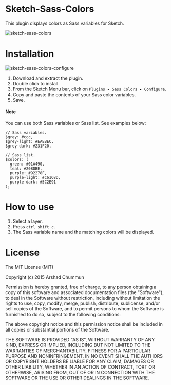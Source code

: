 # Sketch-Sass-Colors
This plugin displays colors as Sass variables for Sketch.

![sketch-sass-colors](https://cloud.githubusercontent.com/assets/124599/10825307/e7c0223e-7e7d-11e5-8ec3-60c633ea8ae6.png)

# Installation

![sketch-sass-colors-configure](https://cloud.githubusercontent.com/assets/124599/10826257/50944bb0-7e82-11e5-93af-4d51ddfc5684.png)

1. Download and extract the plugin.
2. Double click to install.
3. From the Sketch Menu bar, click on `Plugins ▸ Sass Colors ▸ Configure`.
4. Copy and paste the contents of your Sass color variables.
5. Save.

#### Note

You can use both Sass variables or Sass list. See examples below:

```
// Sass variables.
$grey: #ccc,
$grey-light: #EAEBEC,
$grey-dark: #231F20,
```

```
// Sass list.
$colors: (
  green: #01A490,
  teal: #20BDBE,
  purple: #92278F,
  purple-light: #C6168D,
  purple-dark: #5C2E91
);
```

# How to use

1. Select a layer.
2. Press `ctrl shift c`.
3. The Sass variable name and the matching colors will be displayed.

# License

The MIT License (MIT)

Copyright (c) 2015 Arshad Chummun

Permission is hereby granted, free of charge, to any person obtaining a copy
of this software and associated documentation files (the "Software"), to deal
in the Software without restriction, including without limitation the rights
to use, copy, modify, merge, publish, distribute, sublicense, and/or sell
copies of the Software, and to permit persons to whom the Software is
furnished to do so, subject to the following conditions:

The above copyright notice and this permission notice shall be included in all
copies or substantial portions of the Software.

THE SOFTWARE IS PROVIDED "AS IS", WITHOUT WARRANTY OF ANY KIND, EXPRESS OR
IMPLIED, INCLUDING BUT NOT LIMITED TO THE WARRANTIES OF MERCHANTABILITY,
FITNESS FOR A PARTICULAR PURPOSE AND NONINFRINGEMENT. IN NO EVENT SHALL THE
AUTHORS OR COPYRIGHT HOLDERS BE LIABLE FOR ANY CLAIM, DAMAGES OR OTHER
LIABILITY, WHETHER IN AN ACTION OF CONTRACT, TORT OR OTHERWISE, ARISING FROM,
OUT OF OR IN CONNECTION WITH THE SOFTWARE OR THE USE OR OTHER DEALINGS IN THE
SOFTWARE.
